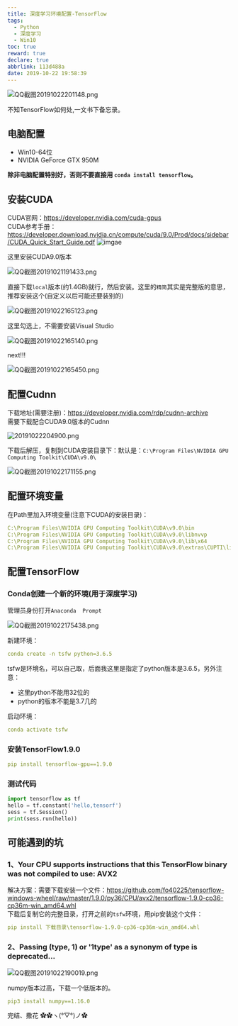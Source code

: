 ```yaml
---
title: 深度学习环境配置-TensorFlow
tags:
  - Python
  - 深度学习
  - Win10
toc: true
reward: true
declare: true
abbrlink: 113d488a
date: 2019-10-22 19:58:39
---
```


![QQ截图20191022201148.png](https://cdn.anyway1314.cn/imageQQ截图20191022201148.png-titlew)

不知TensorFlow如何处,一文书下备忘录。

<!-- more -->
## 电脑配置  
- Win10-64位
- NVIDIA GeForce GTX 950M    
  
**除非电脑配置特别好，否则不要直接用 `conda install tensorflow`。**  
## 安装CUDA
CUDA官网：<https://developer.nvidia.com/cuda-gpus>  
CUDA参考手册：<https://developer.download.nvidia.cn/compute/cuda/9.0/Prod/docs/sidebar/CUDA_Quick_Start_Guide.pdf>
![imgae](https://cdn.anyway1314.cn/QQ%E6%88%AA%E5%9B%BE20191021191352.png)

这里安装CUDA9.0版本

![QQ截图20191021191433.png](https://cdn.anyway1314.cn/imageQQ截图20191021191433.png)

直接下载`local`版本(约1.4GB)就行，然后安装。这里的`精简`其实是完整版的意思，推荐安装这个(自定义以后可能还要装别的)

![QQ截图20191022165123.png](https://cdn.anyway1314.cn/imageQQ截图20191022165123.png)

这里勾选上，不需要安装Visual Studio

![QQ截图20191022165140.png](https://cdn.anyway1314.cn/imageQQ截图20191022165140.png)

next!!!

![QQ截图20191022165450.png](https://cdn.anyway1314.cn/imageQQ截图20191022165450.png)

## 配置Cudnn
下载地址(需要注册)：<https://developer.nvidia.com/rdp/cudnn-archive>  
需要下载配合CUDA9.0版本的Cudnn

![20191022204900.png](https://cdn.anyway1314.cn/image20191022204900.png)

下载后解压，复制到CUDA安装目录下：默认是：`C:\Program Files\NVIDIA GPU Computing Toolkit\CUDA\v9.0\`  

![QQ截图20191022171155.png](https://cdn.anyway1314.cn/imageQQ截图20191022171155.png)

## 配置环境变量
在Path里加入环境变量(注意下CUDA的安装目录)：
``` yml
C:\Program Files\NVIDIA GPU Computing Toolkit\CUDA\v9.0\bin
C:\Program Files\NVIDIA GPU Computing Toolkit\CUDA\v9.0\libnvvp
C:\Program Files\NVIDIA GPU Computing Toolkit\CUDA\v9.0\lib\x64
C:\Program Files\NVIDIA GPU Computing Toolkit\CUDA\v9.0\extras\CUPTI\libx64
```
## 配置TensorFlow
### Conda创建一个新的环境(用于深度学习)
管理员身份打开`Anaconda  Prompt`

![QQ截图20191022175438.png](https://cdn.anyway1314.cn/imageQQ截图20191022175438.png)

新建环境：
``` yml
conda create -n tsfw python=3.6.5  
```
tsfw是环境名，可以自己取，后面我这里是指定了python版本是3.6.5，另外注意：
- 这里python不能用32位的
- python的版本不能是3.7几的  

启动环境：
``` yml
conda activate tsfw
```

### 安装TensorFlow1.9.0
``` yml
pip install tensorflow-gpu==1.9.0
```

### 测试代码
``` python
import tensorflow as tf
hello = tf.constant('hello,tensorf')
sess = tf.Session()
print(sess.run(hello))
```
## 可能遇到的坑
### 1、Your CPU supports instructions that this TensorFlow binary was not compiled to use: AVX2 
解决方案：需要下载安装一个文件：<https://github.com/fo40225/tensorflow-windows-wheel/raw/master/1.9.0/py36/CPU/avx2/tensorflow-1.9.0-cp36-cp36m-win_amd64.whl>  
下载后复制它的完整目录，打开之前的`tsfw`环境，用pip安装这个文件：
``` yml
pip install 下载目录\tensorflow-1.9.0-cp36-cp36m-win_amd64.whl
```
### 2、Passing (type, 1) or '1type' as a synonym of type is deprecated...

![QQ截图20191022190019.png](https://cdn.anyway1314.cn/imageQQ截图20191022190019.png)

numpy版本过高，下载一个低版本的。
``` yml
pip3 install numpy==1.16.0
```
完结、撒花 ✿✿ヽ(°▽°)ノ✿